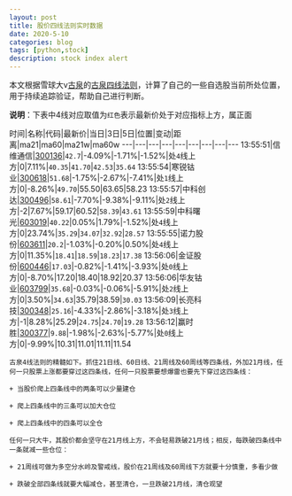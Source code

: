 ```yaml
---
layout: post
title: 股价四线法则实时数据
date: 2020-5-10
categories: blog
tags: [python,stock]
description: stock index alert
---
```



本文根据雪球大v[古泉](https://xueqiu.com/u/7148646888)的[古泉四线法则](https://xueqiu.com/7148646888/130498192)，计算了自己的一些自选股当前所处位置，用于持续追踪验证，帮助自己进行判断。

**说明**：下表中4线对应取值为`红色`表示最新价处于对应指标上方，属正面

时间|名称|代码|最新价|当日|3日|5日|位置|变动|距离|ma21|ma60|ma21w|ma60w
---|---|---|---|---|---|---|---|---
13:55:51|信维通信|[300136](https://xueqiu.com/S/SZ300136)|`42.7`|-4.09%|-1.71%|-1.52%|处`4`线上方|0|7.11%|`40.35`|`41.70`|`42.53`|`35.64`
13:55:54|寒锐钴业|[300618](https://xueqiu.com/S/SZ300618)|`51.68`|-1.75%|-2.67%|-7.41%|处`1`线上方|0|-8.26%|`49.70`|55.50|63.65|58.23
13:55:57|中科创达|[300496](https://xueqiu.com/S/SZ300496)|`58.61`|-7.70%|-9.38%|-9.11%|处`2`线上方|-2|7.67%|59.17|60.52|`58.39`|`43.61`
13:55:59|中科曙光|[603019](https://xueqiu.com/S/SH603019)|`40.22`|0.05%|1.79%|-1.52%|处`4`线上方|0|23.74%|`35.29`|`34.07`|`32.92`|`28.57`
13:55:55|诺力股份|[603611](https://xueqiu.com/S/SH603611)|`20.2`|-1.03%|-0.20%|0.50%|处`4`线上方|0|11.35%|`18.41`|`18.59`|`18.23`|`17.38`
13:56:06|金证股份|[600446](https://xueqiu.com/S/SH600446)|`17.03`|-0.82%|-1.41%|-3.93%|处`0`线上方|0|-8.70%|17.20|18.40|18.92|20.37
13:56:06|华友钴业|[603799](https://xueqiu.com/S/SH603799)|`35.68`|-0.03%|-0.06%|-5.91%|处`2`线上方|0|3.50%|`34.63`|35.79|38.59|`30.03`
13:56:09|长亮科技|[300348](https://xueqiu.com/S/SZ300348)|`25.16`|-4.33%|-2.86%|-3.18%|处`3`线上方|-1|8.28%|25.29|`24.75`|`24.70`|`19.28`
13:56:12|赢时胜|[300377](https://xueqiu.com/S/SZ300377)|`9.88`|-1.98%|-2.63%|-5.77%|处`0`线上方|0|-9.99%|10.31|11.01|11.11|11.54

```
古泉4线法则的精髓如下。抓住21日线、60日线、21周线及60周线等四条线，外加21月线，任何一只股票上涨都要穿过这四条线，任何一只股票要想爆雷也要先下穿过这四条线：

+ 当股价爬上四条线中的两条可以少量建仓

+ 爬上四条线中的三条可以加大仓位

+ 爬上四条线中的四条可以全仓

任何一只大牛，其股价都会坚守在21月线上方，不会轻易跌破21月线；相反，每跌破四条线中一条就减一些仓位：

+ 21周线可做为多空分水岭及警戒线，股价在21周线及60周线下方就要十分慎重，多看少做

+ 跌破全部四条线就要大幅减仓，甚至清仓，一旦跌破21月线，清仓观望
```